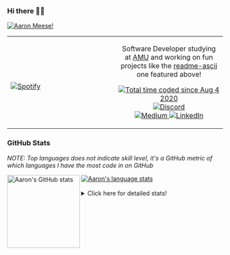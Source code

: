 ### Hi there 👋🏻
[![Aaron Meese!](https://user-images.githubusercontent.com/17814535/88975338-a2aabf00-d27f-11ea-963f-8a19608716b4.png)](https://github.com/ajmeese7/readme-ascii "README ASCII")

<!-- Modified from project here: https://github.com/novatorem/novatorem -->
<table width="100%"> 
  <tr>
  <td width="50%">
      
&nbsp; <br> [![Spotify](https://ajmeese7.vercel.app/api/spotify)](https://open.spotify.com/user/ajmeese)

  </td>
  <td width="50%">
    <p align="center">
    Software Developer studying at <a href="https://www.amu.apus.edu/">AMU</a> and working on fun 
    projects like the <a href="https://github.com/ajmeese7/readme-ascii">readme-ascii</a> one featured above!
    </p>
    <p align="center">
      <a href="https://wakatime.com/@f726891d-3b02-46cd-9b60-e8c59f9e2b14">
        <img src="https://wakatime.com/badge/user/f726891d-3b02-46cd-9b60-e8c59f9e2b14.svg" alt="Total time coded since Aug 4 2020" title="WakaTime" />
      </a>
      <a href="http://link.aaronmeese.com/discord">
        <img src="https://img.shields.io/badge/discord-ajmeese7%234835-369?style=flat-square&logo=discord&logoColor=white&color=purple" alt="Discord" title="Discord">
      </a>
      <br />
      <a href="https://link.aaronmeese.com/medium">
        <img src="https://img.shields.io/badge/medium-ajmeese7-1DB954?style=flat-square&logo=medium&logoColor=white" alt="Medium" title="Medium">
      </a>
      <a href="https://link.aaronmeese.com/linkedin">
        <img src="https://img.shields.io/badge/linkedIn-aaronmeese-1DB954?style=flat-square&logo=linkedin&logoColor=white&color=blue" alt="LinkedIn" title="LinkedIn">
      </a>
    </p>
  </td>

</table>

[//]: <> (The `&nbsp;` is to have Aphelion take up more space)

### GitHub Stats ###
*NOTE: Top languages does not indicate skill level, it's a GitHub metric of which languages I have the most code in on GitHub*

<a href="https://profile-summary-for-github.com/user/ajmeese7">
  <img align="left" height="170px" src="https://github-readme-stats.vercel.app/api?username=ajmeese7&show_icons=true&line_height=27&count_private=true&include_all_commits=true" alt="Aaron's GitHub stats"/>
  <img src="https://github-readme-stats.vercel.app/api/top-langs/?username=ajmeese7&hide_langs_below=5&layout=compact" alt="Aaron's language stats"/>
</a>

<br />
<br />
<details>
<summary>Click here for detailed stats!</summary>

### :zap: Recent Activity
<!--START_SECTION:activity-->
1. 🎉 Merged PR [#3](https://github.com/meese-enterprises/website/pull/3) in [meese-enterprises/website](https://github.com/meese-enterprises/website)
2. 🗣 Commented on [#230](https://github.com/bonfire-networks/bonfire-app/issues/230) in [bonfire-networks/bonfire-app](https://github.com/bonfire-networks/bonfire-app)
3. 🎉 Merged PR [#2](https://github.com/meese-enterprises/website/pull/2) in [meese-enterprises/website](https://github.com/meese-enterprises/website)
4. 🎉 Merged PR [#1](https://github.com/meese-enterprises/website/pull/1) in [meese-enterprises/website](https://github.com/meese-enterprises/website)
5. ❗️ Closed issue [#1](https://github.com/meese-enterprises/cyberpunk-logo-generator/issues/1) in [meese-enterprises/cyberpunk-logo-generator](https://github.com/meese-enterprises/cyberpunk-logo-generator)
<!--END_SECTION:activity-->

### 🧐 Waka Stats
<!--START_SECTION:waka-->
![Code Time](http://img.shields.io/badge/Code%20Time-869%20hrs%203%20mins-blue)

**🐱 My GitHub Data** 

> 🏆 385 Contributions in the Year 2022
 > 
> 📦 355.6 kB Used in GitHub's Storage 
 > 
> 💼 Opted to Hire
 > 
> 📜 66 Public Repositories 
 > 
> 🔑 21 Private Repositories  
 > 
**I'm an Early 🐤** 

```text
🌞 Morning    243 commits    ██████░░░░░░░░░░░░░░░░░░░   25.93% 
🌆 Daytime    359 commits    █████████░░░░░░░░░░░░░░░░   38.31% 
🌃 Evening    320 commits    ████████░░░░░░░░░░░░░░░░░   34.15% 
🌙 Night      15 commits     ░░░░░░░░░░░░░░░░░░░░░░░░░   1.6%

```
📅 **I'm Most Productive on Sunday** 

```text
Monday       113 commits    ███░░░░░░░░░░░░░░░░░░░░░░   12.06% 
Tuesday      141 commits    ███░░░░░░░░░░░░░░░░░░░░░░   15.05% 
Wednesday    115 commits    ███░░░░░░░░░░░░░░░░░░░░░░   12.27% 
Thursday     123 commits    ███░░░░░░░░░░░░░░░░░░░░░░   13.13% 
Friday       119 commits    ███░░░░░░░░░░░░░░░░░░░░░░   12.7% 
Saturday     159 commits    ████░░░░░░░░░░░░░░░░░░░░░   16.97% 
Sunday       167 commits    ████░░░░░░░░░░░░░░░░░░░░░   17.82%

```


📊 **This Week I Spent My Time On** 

```text
⌚︎ Time Zone: America/New_York

💬 Programming Languages: 
JavaScript               19 hrs 5 mins       ████████████░░░░░░░░░░░░░   48.31% 
HTML                     6 hrs 18 mins       ████░░░░░░░░░░░░░░░░░░░░░   15.98% 
JSON                     5 hrs 33 mins       ███░░░░░░░░░░░░░░░░░░░░░░   14.08% 
TypeScript               2 hrs 49 mins       █░░░░░░░░░░░░░░░░░░░░░░░░   7.15% 
CSS                      2 hrs 19 mins       █░░░░░░░░░░░░░░░░░░░░░░░░   5.9%

🐱‍💻 Projects: 
meese.enterprises        11 hrs 37 mins      ███████░░░░░░░░░░░░░░░░░░   29.41% 
aaronmeese.com           8 hrs 36 mins       █████░░░░░░░░░░░░░░░░░░░░   21.78% 
karameese.com            4 hrs 42 mins       ███░░░░░░░░░░░░░░░░░░░░░░   11.91% 
cyberpunk-logo-generator 4 hrs 34 mins       ███░░░░░░░░░░░░░░░░░░░░░░   11.57% 
logo                     2 hrs 28 mins       █░░░░░░░░░░░░░░░░░░░░░░░░   6.27%

```

**I Mostly Code in JavaScript** 

```text
JavaScript               32 repos            █████████████░░░░░░░░░░░░   52.46% 
HTML                     8 repos             ███░░░░░░░░░░░░░░░░░░░░░░   13.11% 
Java                     4 repos             █░░░░░░░░░░░░░░░░░░░░░░░░   6.56% 
Python                   4 repos             █░░░░░░░░░░░░░░░░░░░░░░░░   6.56% 
Elixir                   2 repos             ░░░░░░░░░░░░░░░░░░░░░░░░░   3.28%

```



 Last Updated on 26/03/2022 08:04:03 UTC
<!--END_SECTION:waka-->
</details>
